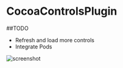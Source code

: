 CocoaControlsPlugin
===================
##TODO
* Refresh and load more controls
* Integrate Pods

![screenshot](https://raw.githubusercontent.com/yeahdongcn/CocoaControlsPlugin/master/screenshot.png)
